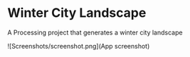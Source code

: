 # Winter City Landscape
A Processing project that generates a winter city landscape

![Screenshots/screenshot.png](App screenshot)

